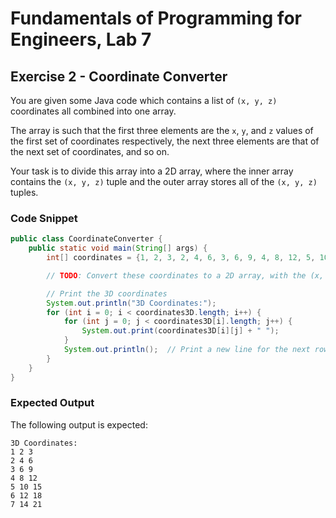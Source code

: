 # Fundamentals of Programming for Engineers, Lab 7

## Exercise 2 - Coordinate Converter 

You are given some Java code which contains a list of `(x, y, z)`
coordinates all combined into one array.

The array is such that the first three elements are the `x`, `y`, and `z`
values of the first set of coordinates respectively, the next three
elements are that of the next set of coordinates, and so on.

Your task is to divide this array into a 2D array, where the inner array
contains the `(x, y, z)` tuple and the outer array stores all of the
`(x, y, z)` tuples.

### Code Snippet

```java
public class CoordinateConverter {
    public static void main(String[] args) {
        int[] coordinates = {1, 2, 3, 2, 4, 6, 3, 6, 9, 4, 8, 12, 5, 10, 15, 6, 12, 18, 7, 14, 21};

        // TODO: Convert these coordinates to a 2D array, with the (x, y, z) tuples stored separately

        // Print the 3D coordinates
        System.out.println("3D Coordinates:");
        for (int i = 0; i < coordinates3D.length; i++) {
            for (int j = 0; j < coordinates3D[i].length; j++) {
                System.out.print(coordinates3D[i][j] + " ");
            }
            System.out.println();  // Print a new line for the next row
        }
    }
}
```

### Expected Output

The following output is expected:

```
3D Coordinates:
1 2 3
2 4 6
3 6 9
4 8 12
5 10 15
6 12 18
7 14 21
```
